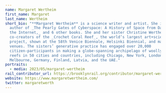```yaml
---
name: Margaret Wertheim
first_name: Margaret
last_name: Wertheim
short_bio: "**Margaret Wertheim** is a science writer and artist. She is the
  author of _The Pearly Gates of Cyberspace: A History of Space from Dante to
  the Internet,_ and 6 other books. She and her sister Christine Wertheim are
  co-creators of the _Crochet Coral Reef_, the world’s largest art+science
  project, shown at the 58th Venice Biennale, Helsinki Biennial, and many other
  venues. The sisters’ generative practice has engaged over 20,000
  citizen-participants in making a globe-spanning archipelago of woolly coral
  reefs in 50 cities and countries, including Chicago, New York, London,
  Melbourne, Germany, Finland, Latvia, and the UAE."
portraits:
  - media: 2023/05/margaret-wertheim
rail_contributor_url: https://brooklynrail.org/contributor/margaret-wertheim
website: https://www.margaretwertheim.com/
twitter: margaretwerth
---
```

